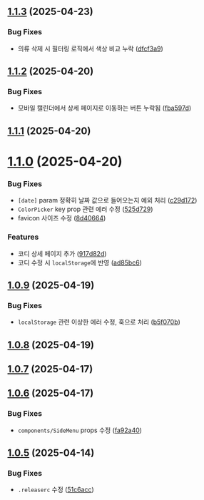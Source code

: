 ## [1.1.3](https://github.com/jayur830/today-webapp-nextjs/compare/release-1.1.2...release-1.1.3) (2025-04-23)


### Bug Fixes

* 의류 삭제 시 필터링 로직에서 색상 비교 누락 ([dfcf3a9](https://github.com/jayur830/today-webapp-nextjs/commit/dfcf3a969f7facf35f4ba706491876b12f80e169))

## [1.1.2](https://github.com/jayur830/today-webapp-nextjs/compare/release-1.1.1...release-1.1.2) (2025-04-20)


### Bug Fixes

* 모바일 캘린더에서 상세 페이지로 이동하는 버튼 누락됨 ([fba597d](https://github.com/jayur830/today-webapp-nextjs/commit/fba597d83b8306d3782620fbf20d4872b8b3441e))

## [1.1.1](https://github.com/jayur830/today-webapp-nextjs/compare/release-1.1.0...release-1.1.1) (2025-04-20)

# [1.1.0](https://github.com/jayur830/today-webapp-nextjs/compare/release-1.0.9...release-1.1.0) (2025-04-20)


### Bug Fixes

* `[date]` param 정확히 날짜 값으로 들어오는지 예외 처리 ([c29d172](https://github.com/jayur830/today-webapp-nextjs/commit/c29d172d9b1ad2ec5ee74a497d132b4bbaa00b9b))
* `ColorPicker` key prop 관련 에러 수정 ([525d729](https://github.com/jayur830/today-webapp-nextjs/commit/525d729dcfcf0114d43dd2d20fd6921870d1ff09))
* favicon 사이즈 수정 ([8d40664](https://github.com/jayur830/today-webapp-nextjs/commit/8d40664638177927b96516fee9c2f693904a4bb9))


### Features

* 코디 상세 페이지 추가 ([917d82d](https://github.com/jayur830/today-webapp-nextjs/commit/917d82d86a828def5fb9c494d33f7b5feef5c6b2))
* 코디 수정 시 `localStorage`에 반영 ([ad85bc6](https://github.com/jayur830/today-webapp-nextjs/commit/ad85bc66793fe83f3d2d97b1603b3e8af0df22ea))

## [1.0.9](https://github.com/jayur830/today-webapp-nextjs/compare/release-1.0.8...release-1.0.9) (2025-04-19)


### Bug Fixes

* `localStorage` 관련 이상한 에러 수정, 훅으로 처리 ([b5f070b](https://github.com/jayur830/today-webapp-nextjs/commit/b5f070b0308019d53a59bc63ec8ba57b39665502))

## [1.0.8](https://github.com/jayur830/today-webapp-nextjs/compare/release-1.0.7...release-1.0.8) (2025-04-19)

## [1.0.7](https://github.com/jayur830/today-webapp-nextjs/compare/release-1.0.6...release-1.0.7) (2025-04-17)

## [1.0.6](https://github.com/jayur830/today-webapp-nextjs/compare/release-1.0.5...release-1.0.6) (2025-04-17)


### Bug Fixes

* `components/SideMenu` props 수정 ([fa92a40](https://github.com/jayur830/today-webapp-nextjs/commit/fa92a40e2f6e1e4cdbaa1b3943785e7189b6bff8))

## [1.0.5](https://github.com/jayur830/today-webapp-nextjs/compare/release-1.0.4...release-1.0.5) (2025-04-14)


### Bug Fixes

* `.releaserc` 수정 ([51c6acc](https://github.com/jayur830/today-webapp-nextjs/commit/51c6acce54a1f5d21734d05672b040bcb3addb15))
